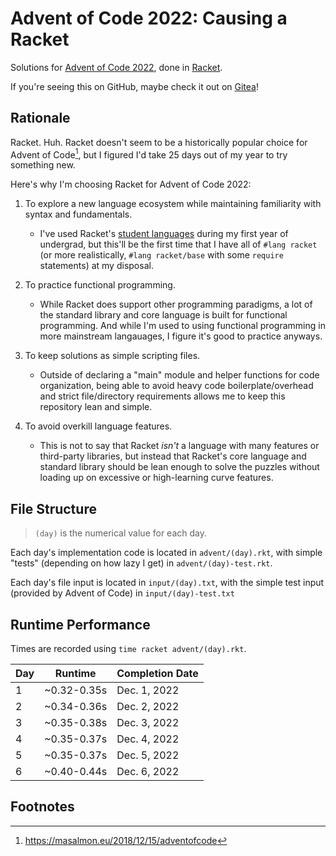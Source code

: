 # Advent of Code 2022: Causing a Racket

Solutions for [Advent of Code 2022](https://adventofcode.com/2022), done in [Racket](https://racket-lang.org).

If you're seeing this on GitHub, maybe check it out on [Gitea](http://git.bobertoyin.com/bobertoyin/advent-of-code-2022)!

## Rationale

Racket. Huh. Racket doesn't seem to be a historically popular choice for Advent of Code[^1], but I figured I'd take 25 days out of my year to try something new. 

Here's why I'm choosing Racket for Advent of Code 2022:

1. To explore a new language ecosystem while maintaining familiarity with syntax and fundamentals.

    - I've used Racket's [student languages](https://docs.racket-lang.org/htdp-langs/index.html) 
    during my first year of undergrad, but this'll be the first time that I have all of `#lang racket` 
    (or more realistically, `#lang racket/base` with some `require` statements) at my disposal.

2. To practice functional programming.

    - While Racket does support other programming paradigms, a lot of the standard library and core language is built for functional programming.
    And while I'm used to using functional programming in more mainstream langauages, I figure it's good to practice anyways.

3. To keep solutions as simple scripting files.

    - Outside of declaring a "main" module and helper functions for code organization, being able to avoid heavy code boilerplate/overhead and strict file/directory requirements allows me to keep this repository lean and simple.

4. To avoid overkill language features.

    - This is not to say that Racket *isn't* a language with many features or third-party libraries, but instead that Racket's core language and standard library should be lean enough to solve the puzzles without loading up on excessive or high-learning curve features.

## File Structure

> `(day)` is the numerical value for each day.

Each day's implementation code is located in `advent/(day).rkt`, with simple "tests" (depending on how lazy I get) in `advent/(day)-test.rkt`.

Each day's file input is located in `input/(day).txt`, with the simple test input (provided by Advent of Code) in `input/(day)-test.txt`

## Runtime Performance

Times are recorded using `time racket advent/(day).rkt`.

Day | Runtime           | Completion Date
--- | ----------------- | ---------------
1   | ~0.32-0.35s       | Dec. 1, 2022
2   | ~0.34-0.36s       | Dec. 2, 2022
3   | ~0.35-0.38s       | Dec. 3, 2022
4   | ~0.35-0.37s       | Dec. 4, 2022
5   | ~0.35-0.37s       | Dec. 5, 2022
6   | ~0.40-0.44s       | Dec. 6, 2022

## Footnotes

[^1]: https://masalmon.eu/2018/12/15/adventofcode
[^2]: https://www.litcharts.com/lit/hamlet/themes/action-and-inaction